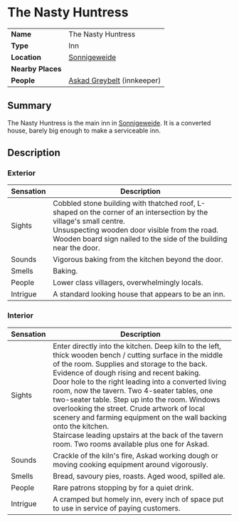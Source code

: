 # The Nasty Huntress

|||
| --- | --- |
| **Name** | The Nasty Huntress | place.4
| **Type** | Inn |
| **Location** | [Sonnigeweide](../../villages/sonnigeweide.md) |
| **Nearby Places** | |
| **People** | [Askad Greybelt](../../../characters/askad-greybelt.md) (innkeeper) |

## Summary

The Nasty Huntress is the main inn in [Sonnigeweide](../../villages/sonnigeweide.md). It is a converted house, barely big enough to make a serviceable inn.

## Description

### Exterior

| Sensation | Description |
| ---- | --- |
| Sights | Cobbled stone building with thatched roof, L-shaped on the corner of an intersection by the village's small centre.<br>Unsuspecting wooden door visible from the road. Wooden board sign nailed to the side of the building near the door. |
| Sounds | Vigorous baking from the kitchen beyond the door. |
| Smells | Baking. |
| People | Lower class villagers, overwhelmingly locals. |
| Intrigue | A standard looking house that appears to be an inn. |

### Interior

| Sensation | Description |
| ---- | --- |
| Sights | Enter directly into the kitchen. Deep kiln to the left, thick wooden bench / cutting surface in the middle of the room. Supplies and storage to the back. Evidence of dough rising and recent baking.<br>Door hole to the right leading into a converted living room, now the tavern. Two 4-seater tables, one two-seater table. Step up into the room. Windows overlooking the street. Crude artwork of local scenery and farming equipment on the wall backing onto the kitchen.<br>Staircase leading upstairs at the back of the tavern room. Two rooms available plus one for Askad. |
| Sounds | Crackle of the kiln's fire, Askad working dough or moving cooking equipment around vigorously. |
| Smells | Bread, savoury pies, roasts. Aged wood, spilled ale. |
| People | Rare patrons stopping by for a quiet drink. |
| Intrigue | A cramped but homely inn, every inch of space put to use in service of paying customers. |
